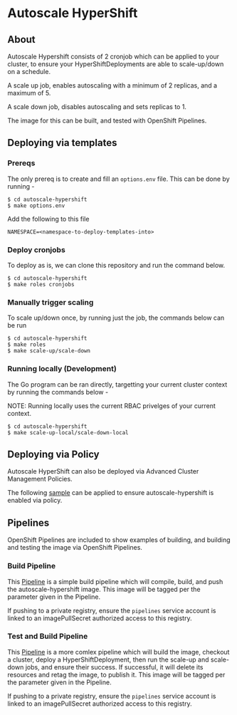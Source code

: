 # Autoscale HyperShift 

## About

Autoscale Hypershift consists of 2 cronjob which can be applied to your cluster, to ensure your HyperShiftDeployments are able to scale-up/down on a schedule.

A scale up job, enables autoscaling with a minimum of 2 replicas, and a maximum of 5.

A scale down job, disables autoscaling and sets replicas to 1.

The image for this can be built, and tested with OpenShift Pipelines.

## Deploying via templates

### Prereqs

The only prereq is to create and fill an `options.env` file. This can be done by running - 

```
$ cd autoscale-hypershift
$ make options.env
```

Add the following to this file 

```
NAMESPACE=<namespace-to-deploy-templates-into>
```

### Deploy cronjobs

To deploy as is, we can clone this repository and run the command below.

```
$ cd autoscale-hypershift
$ make roles cronjobs
```

### Manually trigger scaling

To scale up/down once, by running just the job, the commands below can be run

```
$ cd autoscale-hypershift
$ make roles
$ make scale-up/scale-down
```

### Running locally (Development)

The Go program can be ran directly, targetting your current cluster context by running the commands below - 

NOTE: Running locally uses the current RBAC privelges of your current context.

```
$ cd autoscale-hypershift
$ make scale-up-local/scale-down-local
```

## Deploying via Policy

Autoscale HyperShift can also be deployed via Advanced Cluster Management Policies.

The following [sample](templates/policy-example.yaml) can be applied to ensure autoscale-hypershift is enabled via policy.

## Pipelines

OpenShift Pipelines are included to show examples of building, and building and testing the image via OpenShift Pipelines.

### Build Pipeline

This [Pipeline](pipeline/pipeline.yaml) is a simple build pipeline which will compile, build, and push the autoscale-hypershift image. This image will be tagged per the parameter given in the Pipeline.

If pushing to a private registry, ensure the `pipelines` service account is linked to an imagePullSecret authorized access to this registry.

### Test and Build Pipeline

This [Pipeline](pipeline/test_pipeline.yaml) is a more comlex pipeline which will build the image, checkout a cluster, deploy a HyperShiftDeployment, then run the scale-up and scale-down jobs, and ensure their success. If successful, it will delete its resources and retag the image, to publish it. This image will be tagged per the parameter given in the Pipeline.

If pushing to a private registry, ensure the `pipelines` service account is linked to an imagePullSecret authorized access to this registry.


